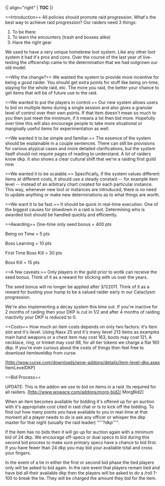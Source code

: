 {| align="right"
  | __TOC__
  |}

==Introduction==
All policies should promote raid progression. What's the best way to achieve raid progression? Our raiders need 3 things:
1. To be there
2. To learn the encounters (trash and bosses alike)
3. Have the right gear

We used to have a very unique homebrew loot system. Like any other loot system it had it's pros and cons. Over the course of the last year of live-testing the officership came to the determination that we had outgrown our old model.

==Why the change?==
We wanted the system to provide more incentive for being a good raider.
You should get extra points for stuff like being on-time, staying for the whole raid, etc. The more you raid, the better your chance to get items that will be of future use to the raid.

==We wanted to put the players in control.==
Our new system allows users to bid on multiple items during a single session and also gives a granular level of control over their own points. If that item doesn't mean so much to you then just meet the minimum, if it means a lot then bid more. Hopefully over time this will also encourage people to take more situational or marginally useful items for experimentation as well. 

==We wanted it to be simple and familiar.==
The essence of the system should be explainable in a couple sentences. There can still be provisions for various atypical cases and more detailed clarifications, but the system itself should not require pages of reading to understand. A lot of raiders know dkp. It also shows a clear cultural shift that we're a raiding first guild now.

==We wanted it to be scalable.==
Specifically, if the system values different items at different costs, it should use a steady constant -- for example item level -- instead of an arbitrary chart created for each particular instance. This way, whenever new loot or instances are introduced, there is no need to update anything or make new determinations as to what things are worth.

==We want it to be fast.==
It should be quick in real-time execution. One of the biggest causes for slowdown in a raid is loot. Determining who is awarded loot should be handled quickly and efficiently.

==Awarding==
One-time only seed bonus = 400 pts

Being on Time = 5 pts

Boss Learning = 10 pts

First Time Boss Kill = 30 pts

Boss Kill = 15 pts

==A few caveats:==
Only players in the guild prior to wotlk can receive the seed bonus. Think of it as a reward for sticking with us over the years. 


The seed bonus will no longer be applied after 3/1/2011. Think of it as a reward for busting your hump to be a valued raider early in our Cataclysm progression.


We're also implementing a decay system this time out. If you're inactive for 2 months of raiding then your DKP is cut in 1/2 and after 4 months of raiding inactivity your DKP is reduced to 0.

==Costs==
How much an item costs depends on only two factors: it's item slot and it's ilevel. Using Naxx 25 and it's many ilevel 213 items as examples main hand weapons or a chest item may cost 163, boots may cost 121, A necklace, ring, or trinket may cost 88, for all tier tokens we charge a flat 160 dkp. If you're ever curious about the costs of things then feel free to download itemleveldkp from curse. 

[http://wow.curse.com/downloads/wow-addons/details/item-level-dkp.aspx ItemLevelDKP]

==Bid Process==

UPDATE: This is the addon we use to bid on items in a raid. Its required for all raiders.
[http://www.wowace.com/addons/morg-bid2/ MorgBid2]


When an item becomes available for bidding it's offered up for an auction with it's appropriate cost cited in raid chat or ts to kick off the bidding. To find out how many points you have available to you in real-time at that moment all a player needs to do is ask any officer or whisper the dkp master for that night (usually the raid leader) "'''?dkp'''". 

If the item has no bids then it will go up for auction again with a minimum bid of 24 dkp. We encourage off-specs or dual specs to bid during this second bid process to make sure primary specs have a chance to bid first. If you have fewer than 24 dkp you may bid your available total and cross your fingers. 

In the event of a tie in either the first or second bid phase the tied players only will be asked to bid again. In the rare event that players remain tied and have bid all their available dkp then the players will be asked to do a /roll 1-100 to break the tie. They will be charged the amount they bid for the item.